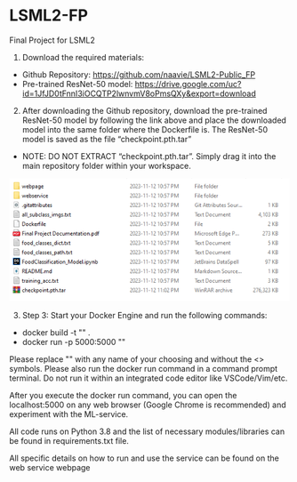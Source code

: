 # LSML2-FP
 Final Project for LSML2

1. Download the required materials:

- Github Repository: https://github.com/naavie/LSML2-Public_FP
- Pre-trained ResNet-50 model: https://drive.google.com/uc?id=1JfJD0tFnnI3iOCQTP2lwnvmV8oPmsQXy&export=download

2. After downloading the Github repository, download the pre-trained ResNet-50 model by following the link
above and place the downloaded model into the same folder where the Dockerfile is. The ResNet-50 model is
saved as the file “checkpoint.pth.tar”

- NOTE: DO NOT EXTRACT “checkpoint.pth.tar”. Simply drag it into the main repository folder within your
workspace.

![Alt text](model_placement_dir.png)

3. Step 3: Start your Docker Engine and run the following commands:
- docker build -t "<your image name>" .
- docker run -p 5000:5000 "<your image name>"

Please replace "<your image name>" with any name of your choosing and without the <> symbols. Please also
run the docker run command in a command prompt terminal. Do not run it within an integrated code editor like
VSCode/Vim/etc.

After you execute the docker run command, you can open the localhost:5000 on any web browser (Google
Chrome is recommended) and experiment with the ML-service.

All code runs on Python 3.8 and the list of necessary modules/libraries can be found in requirements.txt file.

All specific details on how to run and use the service can be found on the web service webpage